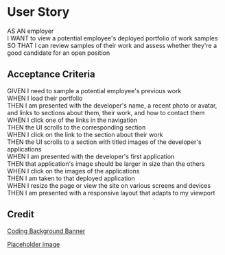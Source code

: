 # User Story

AS AN employer <br>
I WANT to view a potential employee's deployed portfolio of work samples
SO THAT I can review samples of their work and assess whether they're a good candidate for an open position

## Acceptance Criteria

GIVEN I need to sample a potential employee's previous work<br>
WHEN I load their portfolio<br>
THEN I am presented with the developer's name, a recent photo or avatar, and links to sections about them, their work, and how to contact them<br>
WHEN I click one of the links in the navigation<br>
THEN the UI scrolls to the corresponding section<br>
WHEN I click on the link to the section about their work<br>
THEN the UI scrolls to a section with titled images of the developer's applications<br>
WHEN I am presented with the developer's first application<br>
THEN that application's image should be larger in size than the others<br>
WHEN I click on the images of the applications<br>
THEN I am taken to that deployed application<br>
WHEN I resize the page or view the site on various screens and devices<br>
THEN I am presented with a responsive layout that adapts to my viewport<br>



## Credit 
<a href="https://www.freepik.com/free-vector/stream-binary-code-design_13311414.htm#query=coding%20background&position=3&from_view=keyword&track=ais&uuid=fbbf6d6c-fa9a-4fdc-b4f6-cfae61b3f8f5" target="_blank">Coding Background Banner</a>

<a href="https://www.stickergenius.com/shop/custom-bag-stickers-any-size/" target="_blank">Placeholder image</a>
